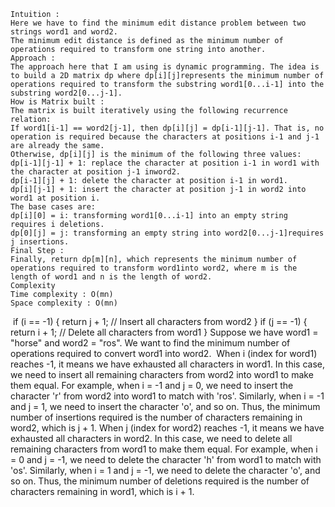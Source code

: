 ```
Intuition :
Here we have to find the minimum edit distance problem between two strings word1 and word2.
The minimum edit distance is defined as the minimum number of operations required to transform one string into another.
Approach :
The approach here that I am using is dynamic programming. The idea is to build a 2D matrix dp where dp[i][j]represents the minimum number of operations required to transform the substring word1[0...i-1] into the substring word2[0...j-1].
How is Matrix built :
The matrix is built iteratively using the following recurrence relation:
If word1[i-1] == word2[j-1], then dp[i][j] = dp[i-1][j-1]. That is, no operation is required because the characters at positions i-1 and j-1 are already the same.
Otherwise, dp[i][j] is the minimum of the following three values:
dp[i-1][j-1] + 1: replace the character at position i-1 in word1 with the character at position j-1 inword2.
dp[i-1][j] + 1: delete the character at position i-1 in word1.
dp[i][j-1] + 1: insert the character at position j-1 in word2 into word1 at position i.
The base cases are:
dp[i][0] = i: transforming word1[0...i-1] into an empty string requires i deletions.
dp[0][j] = j: transforming an empty string into word2[0...j-1]requires j insertions.
Final Step :
Finally, return dp[m][n], which represents the minimum number of operations required to transform word1into word2, where m is the length of word1 and n is the length of word2.
Complexity
Time complexity : O(mn)
Space complexity : O(mn)
```
​
if (i == -1) {
return j + 1; // Insert all characters from word2
}
if (j == -1) {
return i + 1; // Delete all characters from word1
}
Suppose we have word1 = "horse" and word2 = "ros". We want to find the minimum number of operations required to convert word1 into word2.
​
When i (index for word1) reaches -1, it means we have exhausted all characters in word1. In this case, we need to insert all remaining characters from word2 into word1 to make them equal. For example, when i = -1 and j = 0, we need to insert the character 'r' from word2 into word1 to match with 'ros'. Similarly, when i = -1 and j = 1, we need to insert the character 'o', and so on. Thus, the minimum number of insertions required is the number of characters remaining in word2, which is j + 1.
When j (index for word2) reaches -1, it means we have exhausted all characters in word2. In this case, we need to delete all remaining characters from word1 to make them equal. For example, when i = 0 and j = -1, we need to delete the character 'h' from word1 to match with 'os'. Similarly, when i = 1 and j = -1, we need to delete the character 'o', and so on. Thus, the minimum number of deletions required is the number of characters remaining in word1, which is i + 1.